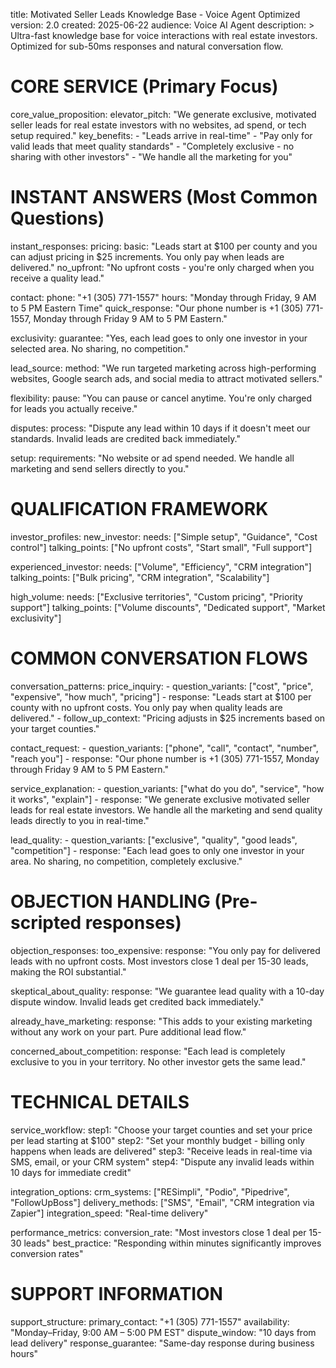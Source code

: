 title: Motivated Seller Leads Knowledge Base - Voice Agent Optimized
version: 2.0
created: 2025-06-22
audience: Voice AI Agent
description: >
  Ultra-fast knowledge base for voice interactions with real estate investors.
  Optimized for sub-50ms responses and natural conversation flow.

# CORE SERVICE (Primary Focus)
core_value_proposition:
  elevator_pitch: "We generate exclusive, motivated seller leads for real estate investors with no websites, ad spend, or tech setup required."
  key_benefits:
    - "Leads arrive in real-time"
    - "Pay only for valid leads that meet quality standards"
    - "Completely exclusive - no sharing with other investors"
    - "We handle all the marketing for you"

# INSTANT ANSWERS (Most Common Questions)
instant_responses:
  pricing:
    basic: "Leads start at $100 per county and you can adjust pricing in $25 increments. You only pay when leads are delivered."
    no_upfront: "No upfront costs - you're only charged when you receive a quality lead."
  
  contact:
    phone: "+1 (305) 771-1557"
    hours: "Monday through Friday, 9 AM to 5 PM Eastern Time"
    quick_response: "Our phone number is +1 (305) 771-1557, Monday through Friday 9 AM to 5 PM Eastern."
  
  exclusivity:
    guarantee: "Yes, each lead goes to only one investor in your selected area. No sharing, no competition."
  
  lead_source:
    method: "We run targeted marketing across high-performing websites, Google search ads, and social media to attract motivated sellers."
  
  flexibility:
    pause: "You can pause or cancel anytime. You're only charged for leads you actually receive."
  
  disputes:
    process: "Dispute any lead within 10 days if it doesn't meet our standards. Invalid leads are credited back immediately."
  
  setup:
    requirements: "No website or ad spend needed. We handle all marketing and send sellers directly to you."

# QUALIFICATION FRAMEWORK
investor_profiles:
  new_investor:
    needs: ["Simple setup", "Guidance", "Cost control"]
    talking_points: ["No upfront costs", "Start small", "Full support"]
  
  experienced_investor:
    needs: ["Volume", "Efficiency", "CRM integration"]
    talking_points: ["Bulk pricing", "CRM integration", "Scalability"]
  
  high_volume:
    needs: ["Exclusive territories", "Custom pricing", "Priority support"]
    talking_points: ["Volume discounts", "Dedicated support", "Market exclusivity"]

# COMMON CONVERSATION FLOWS
conversation_patterns:
  price_inquiry:
    - question_variants: ["cost", "price", "expensive", "how much", "pricing"]
    - response: "Leads start at $100 per county with no upfront costs. You only pay when quality leads are delivered."
    - follow_up_context: "Pricing adjusts in $25 increments based on your target counties."
  
  contact_request:
    - question_variants: ["phone", "call", "contact", "number", "reach you"]
    - response: "Our phone number is +1 (305) 771-1557, Monday through Friday 9 AM to 5 PM Eastern."
  
  service_explanation:
    - question_variants: ["what do you do", "service", "how it works", "explain"]
    - response: "We generate exclusive motivated seller leads for real estate investors. We handle all the marketing and send quality leads directly to you in real-time."
  
  lead_quality:
    - question_variants: ["exclusive", "quality", "good leads", "competition"]
    - response: "Each lead goes to only one investor in your area. No sharing, no competition, completely exclusive."

# OBJECTION HANDLING (Pre-scripted responses)
objection_responses:
  too_expensive:
    response: "You only pay for delivered leads with no upfront costs. Most investors close 1 deal per 15-30 leads, making the ROI substantial."
  
  skeptical_about_quality:
    response: "We guarantee lead quality with a 10-day dispute window. Invalid leads get credited back immediately."
  
  already_have_marketing:
    response: "This adds to your existing marketing without any work on your part. Pure additional lead flow."
  
  concerned_about_competition:
    response: "Each lead is completely exclusive to you in your territory. No other investor gets the same lead."

# TECHNICAL DETAILS
service_workflow:
  step1: "Choose your target counties and set your price per lead starting at $100"
  step2: "Set your monthly budget - billing only happens when leads are delivered"
  step3: "Receive leads in real-time via SMS, email, or your CRM system"
  step4: "Dispute any invalid leads within 10 days for immediate credit"

integration_options:
  crm_systems: ["RESimpli", "Podio", "Pipedrive", "FollowUpBoss"]
  delivery_methods: ["SMS", "Email", "CRM integration via Zapier"]
  integration_speed: "Real-time delivery"

performance_metrics:
  conversion_rate: "Most investors close 1 deal per 15-30 leads"
  best_practice: "Responding within minutes significantly improves conversion rates"

# SUPPORT INFORMATION
support_structure:
  primary_contact: "+1 (305) 771-1557"
  availability: "Monday–Friday, 9:00 AM – 5:00 PM EST"
  dispute_window: "10 days from lead delivery"
  response_guarantee: "Same-day response during business hours"